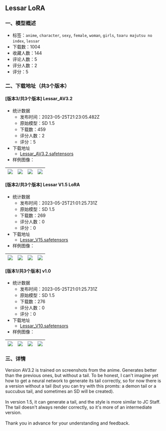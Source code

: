 ## Lessar LoRA
### 一、模型概述

- 标签：`anime`, `character`, `sexy`, `female`, `woman`, `girls`, `toaru majutsu no index`, `lessar`
- 下载数：1004
- 收藏人数：144
- 评论人数：5
- 评分人数：2
- 评分：5

### 二、下载地址（共3个版本）

#### [版本3/共3个版本] Lessar_AV3.2

- 统计数据
  - 发布时间：2023-05-25T21:23:05.482Z
  - 原始模型：SD 1.5
  - 下载数：459
  - 评分人数：2
  - 评分：5
- 下载地址
  - [Lessar_AV3.2.safetensors](https://civitai.com/api/download/models/81131)
- 样例图像：

| <img src="https://image.civitai.com/xG1nkqKTMzGDvpLrqFT7WA/52d5279e-1052-4b7c-8871-f7cda03788e6/width=450/911411.jpeg" /> | <img src="https://image.civitai.com/xG1nkqKTMzGDvpLrqFT7WA/bcf071ef-291c-4cf6-b9d7-d5c5952a6845/width=450/911412.jpeg" /> | <img src="https://image.civitai.com/xG1nkqKTMzGDvpLrqFT7WA/badab18e-fea8-4aa0-91c2-ff6359679bf7/width=450/911413.jpeg" /> | <img src="https://image.civitai.com/xG1nkqKTMzGDvpLrqFT7WA/da2fbfab-ae74-47c3-90c0-6f1ee698c53e/width=450/911422.jpeg" /> |
| ---- | ---- | ---- | ---- |

#### [版本2/共3个版本] Lessar V1.5 LoRA

- 统计数据
  - 发布时间：2023-05-25T21:01:25.731Z
  - 原始模型：SD 1.5
  - 下载数：269
  - 评分人数：0
  - 评分：0
- 下载地址
  - [Lessar_V15.safetensors](https://civitai.com/api/download/models/77121)
- 样例图像：

| <img src="https://image.civitai.com/xG1nkqKTMzGDvpLrqFT7WA/4ace5e1d-4c69-49ec-93e3-8a5ed75e8ef1/width=450/864720.jpeg" /> | <img src="https://image.civitai.com/xG1nkqKTMzGDvpLrqFT7WA/5cbb1342-cd85-41a9-9aa9-57311523b1ec/width=450/864723.jpeg" /> | <img src="https://image.civitai.com/xG1nkqKTMzGDvpLrqFT7WA/5ea313a0-53ba-43da-8f9b-06e1e2f881f6/width=450/864724.jpeg" /> | <img src="https://image.civitai.com/xG1nkqKTMzGDvpLrqFT7WA/7415ce70-af6c-4608-bd24-fa1033ae1a87/width=450/864726.jpeg" /> |
| ---- | ---- | ---- | ---- |

#### [版本1/共3个版本] v1.0

- 统计数据
  - 发布时间：2023-05-25T21:01:25.731Z
  - 原始模型：SD 1.5
  - 下载数：276
  - 评分人数：0
  - 评分：0
- 下载地址
  - [Lessar_V10.safetensors](https://civitai.com/api/download/models/76312)
- 样例图像：

| <img src="https://image.civitai.com/xG1nkqKTMzGDvpLrqFT7WA/b231fde4-42af-4012-b03c-b00b1099ab72/width=450/854034.jpeg" /> | <img src="https://image.civitai.com/xG1nkqKTMzGDvpLrqFT7WA/e18d8d95-51c8-44da-abca-d4e535563120/width=450/854063.jpeg" /> | <img src="https://image.civitai.com/xG1nkqKTMzGDvpLrqFT7WA/4ddc66c9-dd95-4d02-abfc-1513a9794e26/width=450/854060.jpeg" /> | <img src="https://image.civitai.com/xG1nkqKTMzGDvpLrqFT7WA/e9c8bb1b-c046-4e07-bddb-cbf2f8bea25e/width=450/854061.jpeg" /> |
| ---- | ---- | ---- | ---- |


### 三、详情
<p>Version AV3.2 is trained on screenshots from the anime. Generates better than the previous ones, but without a tail. To be honest, I can't imagine yet how to get a neural network to generate its tail correctly, so for now there is a version without a tail (but you can try with this promts: a demon tail or a succubus tail, and sometimes an SD will be created). <br /><br />In version 1.5, it can generate a tail, and the style is more similar to JC Staff. The tail doesn't always render correctly, so it's more of an intermediate version. <br /><br />Thank you in advance for your understanding and feedback.</p>